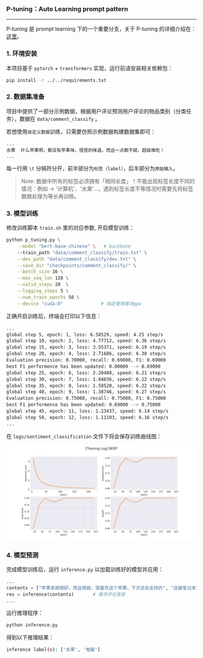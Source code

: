 ### P-tuning：Auto Learning prompt pattern
---

P-tuning 是 prompt learning 下的一个重要分支，关于 P-tuning 的详细介绍在：[这里](https://zhuanlan.zhihu.com/p/583022692)。


### 1. 环境安装
本项目基于 `pytorch` + `transformers` 实现，运行前请安装相关依赖包：

```sh
pip install -r ../../requirements.txt
```

### 2. 数据集准备
项目中提供了一部分示例数据，根据用户评论预测用户评论的物品类别（分类任务），数据在 `data/comment_classify` 。

若想使用`自定义数据`训练，只需要仿照示例数据构建数据集即可：

```
...
水果	什么苹果啊，都没有苹果味，怪怪的味道，而且一点都不甜，超级难吃！
...
```

每一行用 `\t` 分隔符分开，前半部分为`标签（label）`，后半部分为`原始输入`。

> Note: 数据中所有的标签必须拥有「相同长度」！不能出现标签长度不同的情况：例如 -> '计算机'、'水果'...，遇到标签长度不等情况时需要先将标签数据处理为等长再训练。


### 3. 模型训练
修改训练脚本 `train.sh` 里的对应参数, 开启模型训练：

```sh
python p_tuning.py \
    --model "bert-base-chinese" \   # backbone
    --train_path "data/comment_classify/train.txt" \
    --dev_path "data/comment_classify/dev.txt" \
    --save_dir "checkpoints/comment_classify/" \
    --batch_size 16 \
    --max_seq_len 128 \
    --valid_steps 20  \
    --logging_steps 5 \
    --num_train_epochs 50 \
    --device "cuda:0"              # 指定使用哪块gpu
```
正确开启训练后，终端会打印以下信息：

```sh
...
global step 5, epoch: 1, loss: 6.50529, speed: 4.25 step/s
global step 10, epoch: 2, loss: 4.77712, speed: 6.36 step/s
global step 15, epoch: 3, loss: 3.55371, speed: 6.19 step/s
global step 20, epoch: 4, loss: 2.71686, speed: 6.38 step/s
Evaluation precision: 0.70000, recall: 0.69000, F1: 0.69000
best F1 performence has been updated: 0.00000 --> 0.69000
global step 25, epoch: 6, loss: 2.20488, speed: 6.21 step/s
global step 30, epoch: 7, loss: 1.84836, speed: 6.22 step/s
global step 35, epoch: 8, loss: 1.58520, speed: 6.22 step/s
global step 40, epoch: 9, loss: 1.38746, speed: 6.27 step/s
Evaluation precision: 0.75000, recall: 0.75000, F1: 0.75000
best F1 performence has been updated: 0.69000 --> 0.75000
global step 45, epoch: 11, loss: 1.23437, speed: 6.14 step/s
global step 50, epoch: 12, loss: 1.11103, speed: 6.16 step/s
...
```

在 `logs/sentiment_classification` 文件下将会保存训练曲线图：

<img src='assets/train_log.png'></img>


### 4. 模型预测

完成模型训练后，运行 `inference.py` 以加载训练好的模型并应用：

```python
...
contents = ["苹果卖相很好，而且很甜，很喜欢这个苹果，下次还会支持的", "这破笔记本速度太慢了，卡的不要不要的"]   # 自定义评论
res = inference(contents)       # 推测评论类型
...
```

运行推理程序：

```sh
python inference.py
```

得到以下推理结果：

```sh
inference label(s): ['水果', '电脑']
```
